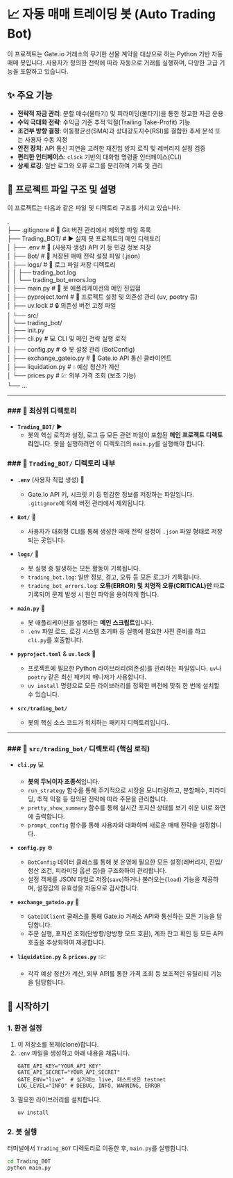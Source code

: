 # 📈 자동 매매 트레이딩 봇 (Auto Trading Bot)

이 프로젝트는 Gate.io 거래소의 무기한 선물 계약을 대상으로 하는 Python 기반 자동 매매 봇입니다. 사용자가 정의한 전략에 따라 자동으로 거래를 실행하며, 다양한 고급 기능을 포함하고 있습니다.

## ✨ 주요 기능

* **전략적 자금 관리**: 분할 매수(물타기) 및 피라미딩(불타기)을 통한 정교한 자금 운용
* **수익 극대화 전략**: 수익금 기준 추적 익절(Trailing Take-Profit) 기능
* **조건부 방향 결정**: 이동평균선(SMA)과 상대강도지수(RSI)를 결합한 추세 분석 또는 사용자 수동 지정
* **안전 장치**: API 통신 지연을 고려한 재진입 방지 로직 및 레버리지 설정 검증
* **편리한 인터페이스**: `click` 기반의 대화형 명령줄 인터페이스(CLI)
* **상세 로깅**: 일반 로그와 오류 로그를 분리하여 기록 및 관리

## 📂 프로젝트 파일 구조 및 설명

이 프로젝트는 다음과 같은 파일 및 디렉토리 구조를 가지고 있습니다.

.<br>
├── .gitignore                 # 🚫 Git 버전 관리에서 제외할 파일 목록 <br>
├── Trading_BOT/               # ▶️ 실제 봇 프로젝트의 메인 디렉토리 <br>
│   ├── .env                   # 🔑 (사용자 생성) API 키 등 민감 정보 저장<br>
│   ├── Bot/                   # 💾 저장된 매매 전략 설정 파일 (.json)<br>
│   ├── logs/                  # 📜 로그 파일 저장 디렉토리<br>
│   │   ├── trading_bot.log<br>
│   │   └── trading_bot_errors.log<br>
│   ├── main.py                # 🚀 봇 애플리케이션의 메인 진입점<br>
│   ├── pyproject.toml         # 🧱 프로젝트 설정 및 의존성 관리 (uv, poetry 등)<br>
│   ├── uv.lock                # 🔒 의존성 버전 고정 파일<br>
│   └── src/<br>
│       └── trading_bot/<br>
│           ├── init.py<br>
│           ├── cli.py         # 💻 CLI 및 메인 전략 실행 로직<br>
│           ├── config.py      # ⚙️ 봇 설정 관리 (BotConfig)<br>
│           ├── exchange_gateio.py # 🔗 Gate.io API 통신 클라이언트<br>
│           ├── liquidation.py # 💧 예상 청산가 계산<br>
│           └── prices.py      # 💹 외부 가격 조회 (보조 기능)<br>
└── ...<br>


---

### ### 📁 최상위 디렉토리

* **`Trading_BOT/`** ▶️
    * 봇의 핵심 로직과 설정, 로그 등 모든 관련 파일이 포함된 **메인 프로젝트 디렉토리**입니다. 봇을 실행하려면 이 디렉토리의 `main.py`를 실행해야 합니다.

### ### 📁 `Trading_BOT/` 디렉토리 내부

* **`.env`** (사용자 직접 생성) 🔑
    * Gate.io API 키, 시크릿 키 등 민감한 정보를 저장하는 파일입니다. `.gitignore`에 의해 버전 관리에서 제외됩니다.

* **`Bot/`** 💾
    * 사용자가 대화형 CLI를 통해 생성한 매매 전략 설정이 `.json` 파일 형태로 저장되는 곳입니다.

* **`logs/`** 📜
    * 봇 실행 중 발생하는 모든 활동이 기록됩니다.
    * `trading_bot.log`: 일반 정보, 경고, 오류 등 모든 로그가 기록됩니다.
    * `trading_bot_errors.log`: **오류(ERROR) 및 치명적 오류(CRITICAL)만** 따로 기록되어 문제 발생 시 원인 파악을 용이하게 합니다.

* **`main.py`** 🚀
    * 봇 애플리케이션을 실행하는 **메인 스크립트**입니다.
    * `.env` 파일 로드, 로깅 시스템 초기화 등 실행에 필요한 사전 준비를 하고 `cli.py`를 호출합니다.

* **`pyproject.toml`** & **`uv.lock`** 🧱
    * 프로젝트에 필요한 Python 라이브러리(의존성)를 관리하는 파일입니다. `uv`나 `poetry` 같은 최신 패키지 매니저가 사용합니다.
    * `uv install` 명령으로 모든 라이브러리를 정확한 버전에 맞춰 한 번에 설치할 수 있습니다.

* **`src/trading_bot/`**
    * 봇의 핵심 소스 코드가 위치하는 패키지 디렉토리입니다.

---

### ### 📁 `src/trading_bot/` 디렉토리 (핵심 로직)

* **`cli.py`** 💻
    * **봇의 두뇌이자 조종석**입니다.
    * `run_strategy` 함수를 통해 주기적으로 시장을 모니터링하고, 분할매수, 피라미딩, 추적 익절 등 정의된 전략에 따라 주문을 관리합니다.
    * `pretty_show_summary` 함수를 통해 실시간 포지션 상태를 보기 쉬운 UI로 화면에 출력합니다.
    * `prompt_config` 함수를 통해 사용자와 대화하며 새로운 매매 전략을 설정합니다.

* **`config.py`** ⚙️
    * `BotConfig` 데이터 클래스를 통해 봇 운영에 필요한 모든 설정(레버리지, 진입/청산 조건, 피라미딩 옵션 등)을 구조화하여 관리합니다.
    * 설정 객체를 JSON 파일로 저장(`save`)하거나 불러오는(`load`) 기능을 제공하며, 설정값의 유효성을 자동으로 검사합니다.

* **`exchange_gateio.py`** 🔗
    * `GateIOClient` 클래스를 통해 Gate.io 거래소 API와 통신하는 모든 기능을 담당합니다.
    * 주문 실행, 포지션 조회(단방향/양방향 모드 호환), 계좌 잔고 확인 등 모든 API 호출을 추상화하여 제공합니다.

* **`liquidation.py`** & **`prices.py`** 💧💹
    * 각각 예상 청산가 계산, 외부 API를 통한 가격 조회 등 보조적인 유틸리티 기능을 담당합니다.

## 🚀 시작하기

### 1. 환경 설정

1.  이 저장소를 복제(clone)합니다.
2.  `.env` 파일을 생성하고 아래 내용을 채웁니다.
    ```
    GATE_API_KEY="YOUR_API_KEY"
    GATE_API_SECRET="YOUR_API_SECRET"
    GATE_ENV="live"  # 실거래는 live, 테스트넷은 testnet
    LOG_LEVEL="INFO" # DEBUG, INFO, WARNING, ERROR
    ```
3.  필요한 라이브러리를 설치합니다.
    ```bash
    uv install
    ```

### 2. 봇 실행

터미널에서 `Trading_BOT` 디렉토리로 이동한 후, `main.py`를 실행합니다.
```bash
cd Trading_BOT
python main.py
```